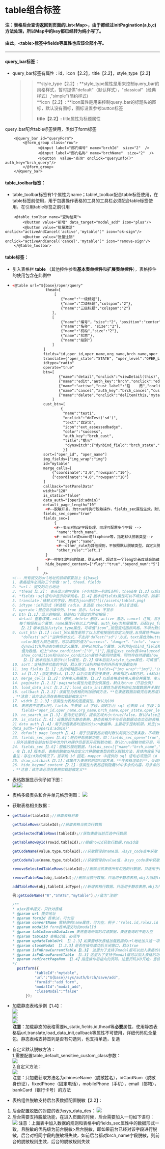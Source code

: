 # table组合标签

#### 注：表格后台查询返回到页面的List&lt;Map&gt;，由于都经过initPagination\(a,b,c\)方法处理，所以Map中的key都已经转为纯小写了。

#### 由此，&lt;table&gt;标签中fields等属性也应该全部小写。

---

#### **query\_bar标签：**

* query\_bar标签有属性：id，icon【2.2】，title【2.2】，style\_type【2.2】
  > > **style\_type【2.2】: **style\_type属性是用来控制query\_bar的风格样式，暂时提供"default"（默认样式），"classical"（经典样式）,"simple"\(简约样式\)  
  > > **icon【2.2】: **icon属性是用来控制query\_bar的标题头的图标，默认没有图标，图标设置参考button标签
  > >
  > > **title【2.2】:** title属性为标题属性

query\_bar配合table标签使用，类似于form标签

```
    <@query_bar id="queryForm">
        <@form_group class="row">
               <@input label="部门编号" name="brchId"  size="2"  />
               <@input label="部门名称" name="brchName"  size="2"  />
               <@button  value="查询" onclick="queryInfo()" auth_key="brch_query"/>
        </@form_group>
    </@query_bar>
```

#### **table\_toolbar标签：**

* table\_toolbar标签有1个属性为name；table\\_toolbar配合table标签使用，在table标签前使用，用于包裹操作表格的工具的工具栏必须配合table标签使用，在引用table标签之前引用

```
    <@table_toolbar name="查询结果">
        <@button value="新增" data_target="modal_add" icon="plus"/>
        <@button value="批量激活" onclick="activeAndCancel('active','mytable')" icon="ok-sign"/>
        <@button value="批量注销" onclick="activeAndCancel('cancel','mytable')" icon="remove-sign"/>
    </@table_toolbar>
```

#### **table标签：**

* 引入表格栏 **table** （其他控件参看**基本表单控件**和**扩展表单控件**），表格控件的使用包含在此例中
* ```html
  <@table url="${base}/oper/query"
                 thead=[
                     [
                        {"name":"一级标题"},
                        {"name":"二级标题","colspan":"2"},
                        {"name":"三级标题","colspan":"2"}
                    ],
                    [
                        {"name":"编号"，"size":"2"，"position":"center"},
                        {"name":"名称", "size":"2"},
                        {"name":"机构","size":"2"},
                        {"name":"状态"},
                        {"name":"级别"}
                    ]
                ]
                fields="id,oper_id,oper_name,org_name,brch_name,oper_state,oper_level"
                translate={"oper_state":"STATE", "oper_level":"OPER_LEVEL"}
                idtype="radio"
                operate="true"
                btn=[
                       {"name":"detail","onclick":"viewDetail(this)","title":"提示"},
                       {"name":"edit","auth_key":"brch","onclick":"editItem(this,'mytable')"},
                       {"name":"active","cust_label":"启    用","onclick":"activeItem(this,'mytable')"},
                       {"name":"cancel","auth_key":"brch_cancel","cust_label":"禁用","onclick":"cancelItem(this,'mytable')"},
                       {"name":"delete","onclick":"delItem(this,'mytable')"}
                    ]
                cust_btn=[
                        {
                         "name":"test1",
                         "onclick":"doTest('sd')",
                         "text":"自定义",
                         "icon":"ext_assessedbadge",
                         "color":"success",
                         "auth_key":"brch_cust",
                         "title":"提示"
                          "dynswitch":{"dynbind_field":"brch_state","show_condition":["0",“1”]}
                         }]
                sort=["oper_id", "oper_name"]
                img_fields={"img_wrap":"img"}
                id="mytable"
                merge_cells=[
                    {"coordinate":"3,0","rowspan":"10"},
                    {"coordinate":"4,0","rowspan":"10"}
                ]
                callback="setPanelData"
                width="120"
                is_static="false"
                data_auth="{operId:admin}"
                default_page_length="10"
                 <#--脱敏开关，为true时执行脱敏操作，fields_sec属性生效，默认false-->
                fields_sec_open="true"
                fields_sec=[
                     {
                     <#--表示对指定字段处理，同理可配置多个字段 -->
                      "name":"brch_name",
                     <#--mobile或name或fixphone等，指定默认脱敏类型-->
                      "sec_type":"name",
                      <#--other_rule为其他规则，不按照默认脱敏类型，自定义脱敏->
                      "other_rule":"left,1"
                 }
                 <#--控制td内容的隐藏，默认开启，超过某一个length长度就会隐藏多余部分-->
                 hide_beyond_content={"flag":"true","beyond_num":"5"}
             ]
                />
  <!-- 所有提交的url地址的前缀都要加上 ${base}
  1. 表格控件必须的三个参数：url、thead、fields
  2. *url： 提交的后台地址 
  3. *thead【1.2】： 表头显示的字段名（不包括第一列的id列），thead在【1.2】以后支持多级表头，每一列标题头支持3个属性，name属性指定列名，rowspan属性支持指定标题头占用的行数，默认值为1，colspan属性支持指定标题头占用的列数，默认值为1,【2.0】版本后有size属性，如果不填，默认自适应,【2.1版本】后支持position属性，支持left，center，right属性，控制数据列的位置
  4. *fields：sql语句中显示的字段名，【1.4】版本后fields属性可以不填id项，如果不填id项则认为表格不需要首列勾选，则idtype属性无效，当id列存在时，idtype属性的单选框和复选框才有效
  5. translate：待转义的字段，格式为json格式![](/assets/table3.png)
  6. idtype：id列形式（单选框 radio、复选框 checkbox），默认复选框。
  7. operate：是否显示操作列，true 显示，false 不显示
  8. btn【1.1】：显示的按钮，目前有5个固定的常用按钮：
     detail 查看详情，edit 修改，delete 删除，active 激活，cancel 注销，显示按钮必须开启操作栏
     每个按钮有三个属性，name属性只有以上六种值，auth_key为权限属性，匹配sys_func表中的url，cust_label属性为自定义按钮的名字，存在默认名，onclick属性绑定执行的方法**必填**,【2.1】版本后加入提示title属性，
     【2.2】版本后加入style_type属性，可填值“icon”,按钮变成图标风格，不填为默认风格
  9. cust_btn【1.1】:cust_btn属性是除了以上常用按钮的自定义按钮,五项属性中name属性和onclick属性为必填项，且onclick的值现在只支持
      "doTest('sd')"这种传参方式，不支持'doTest("sd")'方式，text属性为button的显示值，icon属性为图标，默认为搜索图标，【2.0】版本后支持图标扩展可以使用font-increator下的图标，前缀"ext_"加图标样式名即可以使用，如"ext_assessedbadge"，详细可以参考button标签
      color属性为颜色属性，可以填写的值为"success"、"danger"、"info"、"warning"、"primary"，默认为蓝色,auth_key为权限属性，匹配sys_func表中的url,
      dynswitch为动态切换自定义属性，其中还包含三个属性，分别为dynbind_field指定绑定字段，对应table标签中fields中的值，show_condition属性为指定显示按钮的情况，
      值为数组，如上"show_condition":["0","1"],指当在sys_code表中valuecode为“0”或“1”时显示，对应的还存在noshow_condition属性为不显示的情况，
      show_condition和noshow_condition属性不能同时使用，同时存在时遵循show_condition属性，
      【2.1】版本后加入提示title属性，【2.2】版本后加入style_type属性，可填值“icon”,按钮变成图标风格，不填为默认风格
  10. sort：支持排序功能的字段，默认除了id列和操作列外所有字段都支持
  11. img_fields【1.1】:支持缩略图功能，img_fields={"img_wrap":"img"},"img_wrap"为缩略图字段，"img"为原图字段,点击缩略图弹出原图
  12. id【1.2】:指定表格id，【1.2】以后页面支持多表格，若未指定id属性时，id默认值为"mytable"，因此在多表格并存时，只能有一个表格可以不指定id。
  13. merge_cells【1.2】：合并单元格属性，【1.2】以后表格支持单元格合并属性，单元格合并有3个属性，coordinate属性指定操作合并的单元格坐标（x,y），rowspan指定合并的行数，默认值为1，colspan属性指定合并的列数，默认值为1，注意已经被合并占用的单元格不可以重复合并
  14. paginate【1.2.3】：paginate属性为是否分页属性，默认为true（开启分页）
  15. load_data_init【1.2.3】：load_data_init属性为是否初始化加载数据开关属性，默认为true（首次进页面加载数据）,【1.4】版本后，支持传入的值为“true”，“false”，或指定查询条件的formId，当值为“true”或不填该属性时，默认不带查询条件初始化加载数据，为“false”时不加载数据，为formId时，会带查询条件加载数据,如load_data_init="queryForm"
  16. callback【1.2.3】：该属性为表格的附加回调方法，**在表格数据加载完后表格渲染前**，会调用指定的方法，如：callback="setPanelData"
  ，**注意：该方法必须在表格加载前被定义**
  17. width【1.2.3】:该属性为表格的宽度属性，默认为100
  18. 表格若不需要id列，fields 中去掉 id 字段，同时后台 sql 也去掉 id 字段：如下
      fields="oper_id,oper_name,org_name,brch_name,oper_state,oper_level"
  19. no_search_sm【1.3】：查询无记录时，提示区域大小:true/false，默认false正常大图显示。可用于表格下方还有组合用的面板场景使用。
  20. is_static【1.4】：设置是否为静态表格，静态表格为不与后台数据动态交互的表格，可以手动新增数据和删除数据，详细例子见如下小章节说明。
  21 data_auth【1.4】：用于加载表格时提供的json数据串，主要用于控制权限，规定json串格式，如
  data_auth="{operId:admin}"
  22. default_page_length【1.4】：用于设置表格加载时默认每页的记录条数，不填默认为10条记录，如     default_page_length="20"，【2.1】版本后以table_toolbar组件的分页器page_change为主，分页器存在时，该属性屏蔽
  23. fields_sec_open【1.6】：是否开启脱敏功能，如：fields_sec_open="true",默认false，为true时fields_sec属性功能才有效，注意【1.9】版本后总开关属性转为由后台配置文件para.propertity获取,属性名相同，
  ；另外该属性在前台标签中改为针对操作员是否开启脱敏功能，默认true脱敏功能开启，可以对一些操作员不显示脱敏
  24. fields_sec【1.6】：脱敏的规则数据，fields_sec=[{"name":"brch_name","sec_type":"name","other_rule":"left,1"}]，其中name属性指定需要脱敏的字段且必填，sec_type为指定默认脱敏类型且必填，可以填的值有：name（姓名），idCard（身份证），fixedPhone（固定电话），mobile（手机），email（邮件），bankCard（银行卡号），other_rule属性为其他规则脱敏，该属性会屏蔽默认的脱敏规则有两个值，第一个为位置，可以填left，center，right，第二个值为脱敏长度，将换成“*”
  ，在【1.8】版本后，表格的脱敏支持自定义六种脱敏类型的默认脱敏方法，具体内容见下面的自定义默认脱敏
  备注：存在id列的情况下，首字段 id 固定，mapper 中提供的 sql 语句必须提供 id 字段名（详细见后续 mapper 语句编写）
  25. draw_callback【2.1】：该属性为表格的附加回调方法，**在表格渲染后**，会调用指定的方法，如：draw_callback={"name":"setPanelData","params":{'test':'test'}},name时调用的方法名，params为方法的参数，必须为对象类型
  26. hide_beyond_content【2.2】：该属性为表格控制隐藏td中多余的内容，将多余的内容转成省略号，鼠标移到上面会显示具体内容，含有属性如hide_beyond_content={"flag":"true","beyond_num":"5"}，flag属性为开关，默认为“false”，beyond_num为控制的length长度，默认为“5”，**注意**hide_beyond_content属性处理会在脱敏功能处理以后执行
  ，**注意：该方法必须在表格加载前被定义**
  ```
* 表格数据显示例子如下图：  
  ![](/assets/table.png)![](/assets/table2.png)

* 表格多级表头和合并单元格示例图：
  ![](/assets/table3.png)
* 获取表格相关数据：
* ```js
  getTable(tableId);//获取表格对象

  getTableRows(tableId);//获取表格当前页行数据

  getSelectedTableRows(tableId);//获取表格当前页选中行数据

  getTableRowById(rowId,tableId);//根据rowId获取行数据,rowId值

  getCodeName(value,type,tableId);//获取翻译的name值，从sys_code表中获取

  getCodeValue(name,type,tableId);//获取翻译的value值，从sys_code表中获取

  removeSelectedTableRows(tableId);//删除当前表格所有勾选的行数据，只适用于静态表格

  removeTableRow(obj,tableId);//删除当前行数据，只适用于静态表格,obj为当前tr标签包含的元素

  addTableRow(obj,tableId,idType);//新增表格行数据，只适用于静态表格,obj为传入新增的行数据，idType为首列勾选的样式，可填三个值：none，radio，checkbox，默认none

  例:getCodeName("0","STATE","mytable");//值为"注销"

  /**
  * ajax表单提交，只针对表格
  * @param url 提交地址
  * @param formId 表单id，可为空
  * @param convertName 需转换的name属性，可为空，例子："role1.id,role2.id ..."
  * @param modalId form表单提交时的modalId
  * @param tableSearchDataJson 表格查询所需的过滤数据，表格查询时不能为空
  * @param tableId 表格Id值，必须传
  * @param updateTableUrl 【1.2.3】如果要修改表格加载数据的url地址加入这一项
  * @param closeModal 【1.2.3】是否在操作成功后关闭窗口，默认true
  * @param isFnDrawCurrentTable【1.3】 这里为了支持子modal框可以加入表格的功能，需要指定是否处理完数据后刷新的是当前表格还是父级表格，默认：先去找父级表格刷新，true：刷新当前表格
  * @param isFnDrawParentTable 【1.3】这里为了支持子modal框可以加入表格的功能，需要指定是否处理完数据后刷新的是当前表格还是父级表格，默认：先去找父级表格刷新，true：刷新父级表格
  * @param redirectPageNum 【1.4】指定操作后指向的页码，注意页码从0开始，当该选项不传入时，默认刷新整个表格，即回到首页
  */
    postform({
            "tableId":"mytable",
            "url":"${base}/sys/auth/brch/save/add",
            "formId":"add_form",
            "modalId":"modal_add",
            "closeModal":"false"
        });
  ```
* 加载静态表格示例【1.4】：  
  ![](/assets/table8.png)  
  ![](/assets/table11.png)  
  ![](/assets/table10.png)  
  **注意**：加载静态的表格需要is\_static,fields,id,thead等**必要**属性，使用静态表格后url,translate,load\_data\_init,callback等属性不可使用，详细代码见全量包，静态表格支持首列是否有勾选列，也支持单选，复选



* 自定义默认脱敏方法：  
  1.需要配置table\_default\_sensitive\_custom\_class参数：  
  ![](/assets/table12.png)  
  2.自定义方法：  
  ![](/assets/table13.png)  
  注意：只加载获取方法名为chineseName（脱敏姓名），idCardNum（脱敏身份证），fixedPhone（固定电话），mobilePhone（手机），email（邮箱），bankCard（银行卡号）的方法

* 表格组件脱敏支持后台表数据配置脱敏【2.2】：
 1. 后台配置脱敏的对应的表为sys_data_des：
     ![](/assets/table14.png)
 2. 后台需要支持脱敏功能，在进入页面的时候，后台需要加入一句如下语句：
 ![](/assets/table15.png)
注意：上面表中加入数据的规则和表格中的fields_sec属性中的数据形式一致，且脱敏的优先级为前台脱敏>后台脱敏，即如果前台已经对该字段进行脱敏，后台对相同字段的脱敏将失效，如前后台都对brch_name字段脱敏，则前台的脱敏规则生效，后台的脱敏规则失效


